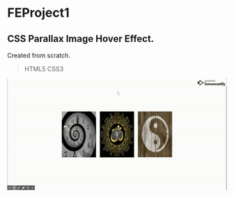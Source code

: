 # FEProject1

## CSS Parallax Image Hover Effect.

Created from scratch.

> HTML5
> CSS3

![](/img/fegif.gif)
